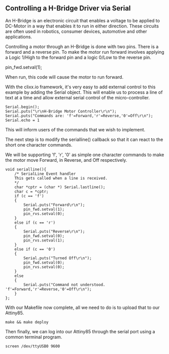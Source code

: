 Controlling a H-Bridge Driver via Serial
----------------------------------------

An H-Bridge is an electronic circuit that enables a voltage to be applied 
to DC-Motor in a way that enables it to run in either direction. These 
circuits are often used in robotics, consumer devices, automotive and 
other applications.

Controlling a motor through an H-Bridge is done with two pins. There is
a forward and a reverse pin. To make the motor run forward involves
applying a Logic 1/High to the forward pin and a logic 0/Low to the
reverse pin.

 pin_fwd.setval(1);

When run, this code will cause the motor to run forward.

With the clixx.io framework, it's very easy to add external control to
this example by adding the Serial object. This will enable us to process
a line of text at a time and allow external serial control of the 
micro-controller.

    Serial.begin();
    Serial.puts("\r\nH-Bridge Motor Controller\r\n");
    Serial.puts("Commands are: 'f'=Forward,'r'=Reverse,'0'=Off\r\n");
    Serial.echo = 1

This will inform users of the commands that we wish to implement.

The next step is to modify the serialline() callback so that it
can react to the short one character commands.

We will be supporting 'f', 'r', '0' as simple one character commands
to make the motor move Forward, in Reverse, and Off respectively.

    void serialline(){
        /* SerialLine Event handler
        This gets called when a line is received.
        */
        char *cptr = (char *) Serial.lastline();
        char c = *cptr;
        if (c == 'f')
        {
            Serial.puts("Forward\r\n");
            pin_fwd.setval(1);
            pin_rvs.setval(0);
        }
        else if (c == 'r')
        {
            Serial.puts("Reverse\r\n");
            pin_fwd.setval(0);
            pin_rvs.setval(1);
        }
        else if (c == '0')
        {
            Serial.puts("Turned Off\r\n");
            pin_fwd.setval(0);
            pin_rvs.setval(0);
        }
        else
        {
            Serial.puts("Command not understood. 'f'=Forward,'r'=Reverse,'0'=Off\r\n");
        }
    };

With our Makefile now complete, all we need to do is to upload that to
our Attiny85.

    make && make deploy
    
Then finally, we can log into our Attiny85 through the serial port using
a common terminal program.

    screen /dev/ttyUSB0 9600
    

